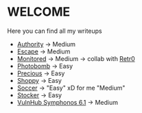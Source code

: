 # WELCOME

Here you can find all my writeups 

- [Authority](https://github.com/Hamibubu/Writeups/blob/main/Authority/README.md) -> Medium
- [Escape](https://github.com/Hamibubu/Writeups/blob/main/EscapeWriteUp/README.md) -> Medium
- [Monitored](https://github.com/Hamibubu/Writeups/blob/main/MonitoredWriteup/README.md) -> Medium -> collab with [Retr0](https://github.com/JoseVazquez101)
- [Photobomb](https://github.com/Hamibubu/Writeups/blob/main/MonitoredWriteup/README.md) -> Easy
- [Precious](https://github.com/Hamibubu/Writeups/blob/main/MonitoredWriteup/README.md) -> Easy
- [Shoppy](https://github.com/Hamibubu/Writeups/blob/main/MonitoredWriteup/README.md) -> Easy
- [Soccer](https://github.com/Hamibubu/Writeups/blob/main/MonitoredWriteup/README.md) -> "Easy" xD for me "Medium"
- [Stocker](https://github.com/Hamibubu/Writeups/blob/main/MonitoredWriteup/README.md) -> Easy
- [VulnHub Symphonos 6.1](https://github.com/Hamibubu/Writeups/tree/main/Symphonos%206.1#readme) -> Medium
